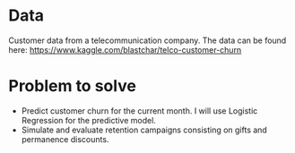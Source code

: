 # Data  
Customer data from a telecommunication company. The data can be found here: https://www.kaggle.com/blastchar/telco-customer-churn

# Problem to solve
+ Predict customer churn for the current month. I will use Logistic Regression for the predictive model.
+ Simulate and evaluate retention campaigns consisting on gifts and permanence discounts.
